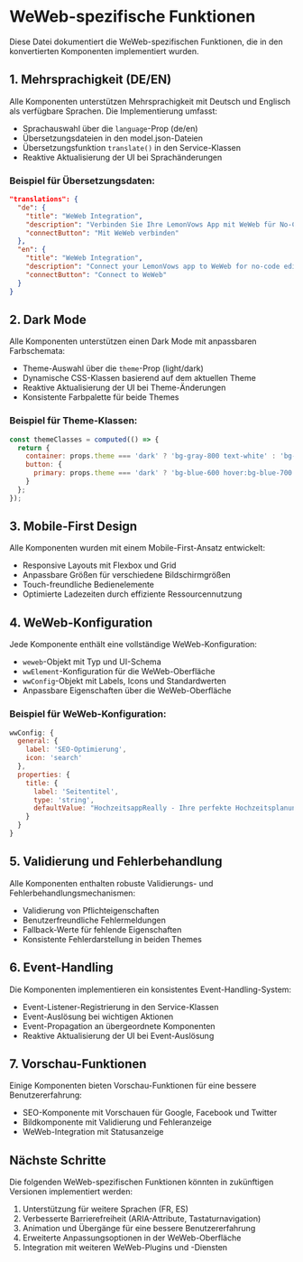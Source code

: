# WeWeb-spezifische Funktionen

Diese Datei dokumentiert die WeWeb-spezifischen Funktionen, die in den konvertierten Komponenten implementiert wurden.

## 1. Mehrsprachigkeit (DE/EN)

Alle Komponenten unterstützen Mehrsprachigkeit mit Deutsch und Englisch als verfügbare Sprachen. Die Implementierung umfasst:

- Sprachauswahl über die `language`-Prop (de/en)
- Übersetzungsdateien in den model.json-Dateien
- Übersetzungsfunktion `translate()` in den Service-Klassen
- Reaktive Aktualisierung der UI bei Sprachänderungen

### Beispiel für Übersetzungsdaten:

```json
"translations": {
  "de": {
    "title": "WeWeb Integration",
    "description": "Verbinden Sie Ihre LemonVows App mit WeWeb für No-Code-Bearbeitung",
    "connectButton": "Mit WeWeb verbinden"
  },
  "en": {
    "title": "WeWeb Integration",
    "description": "Connect your LemonVows app to WeWeb for no-code editing",
    "connectButton": "Connect to WeWeb"
  }
}
```

## 2. Dark Mode

Alle Komponenten unterstützen einen Dark Mode mit anpassbaren Farbschemata:

- Theme-Auswahl über die `theme`-Prop (light/dark)
- Dynamische CSS-Klassen basierend auf dem aktuellen Theme
- Reaktive Aktualisierung der UI bei Theme-Änderungen
- Konsistente Farbpalette für beide Themes

### Beispiel für Theme-Klassen:

```javascript
const themeClasses = computed(() => {
  return {
    container: props.theme === 'dark' ? 'bg-gray-800 text-white' : 'bg-white text-gray-800',
    button: {
      primary: props.theme === 'dark' ? 'bg-blue-600 hover:bg-blue-700 text-white' : 'bg-blue-500 hover:bg-blue-600 text-white'
    }
  };
});
```

## 3. Mobile-First Design

Alle Komponenten wurden mit einem Mobile-First-Ansatz entwickelt:

- Responsive Layouts mit Flexbox und Grid
- Anpassbare Größen für verschiedene Bildschirmgrößen
- Touch-freundliche Bedienelemente
- Optimierte Ladezeiten durch effiziente Ressourcennutzung

## 4. WeWeb-Konfiguration

Jede Komponente enthält eine vollständige WeWeb-Konfiguration:

- `weweb`-Objekt mit Typ und UI-Schema
- `wwElement`-Konfiguration für die WeWeb-Oberfläche
- `wwConfig`-Objekt mit Labels, Icons und Standardwerten
- Anpassbare Eigenschaften über die WeWeb-Oberfläche

### Beispiel für WeWeb-Konfiguration:

```javascript
wwConfig: {
  general: {
    label: 'SEO-Optimierung',
    icon: 'search'
  },
  properties: {
    title: {
      label: 'Seitentitel',
      type: 'string',
      defaultValue: "HochzeitsappReally - Ihre perfekte Hochzeitsplanung"
    }
  }
}
```

## 5. Validierung und Fehlerbehandlung

Alle Komponenten enthalten robuste Validierungs- und Fehlerbehandlungsmechanismen:

- Validierung von Pflichteigenschaften
- Benutzerfreundliche Fehlermeldungen
- Fallback-Werte für fehlende Eigenschaften
- Konsistente Fehlerdarstellung in beiden Themes

## 6. Event-Handling

Die Komponenten implementieren ein konsistentes Event-Handling-System:

- Event-Listener-Registrierung in den Service-Klassen
- Event-Auslösung bei wichtigen Aktionen
- Event-Propagation an übergeordnete Komponenten
- Reaktive Aktualisierung der UI bei Event-Auslösung

## 7. Vorschau-Funktionen

Einige Komponenten bieten Vorschau-Funktionen für eine bessere Benutzererfahrung:

- SEO-Komponente mit Vorschauen für Google, Facebook und Twitter
- Bildkomponente mit Validierung und Fehleranzeige
- WeWeb-Integration mit Statusanzeige

## Nächste Schritte

Die folgenden WeWeb-spezifischen Funktionen könnten in zukünftigen Versionen implementiert werden:

1. Unterstützung für weitere Sprachen (FR, ES)
2. Verbesserte Barrierefreiheit (ARIA-Attribute, Tastaturnavigation)
3. Animation und Übergänge für eine bessere Benutzererfahrung
4. Erweiterte Anpassungsoptionen in der WeWeb-Oberfläche
5. Integration mit weiteren WeWeb-Plugins und -Diensten
